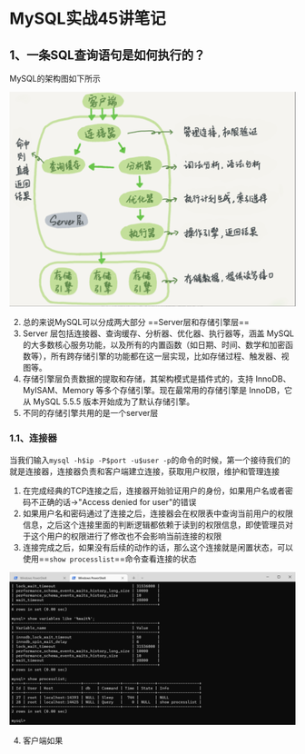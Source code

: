 # MySQL实战45讲笔记

## 1、一条SQL查询语句是如何执行的？

MySQL的架构图如下所示

![image-20220426165639968](MySQL实战45笔记.assets/image-20220426165639968.png)

2. 总的来说MySQL可以分成两大部分 ==Server层和存储引擎层==
3. Server 层包括连接器、查询缓存、分析器、优化器、执行器等，涵盖 MySQL 的大多数核心服务功能，以及所有的内置函数（如日期、时间、数学和加密函数等），所有跨存储引擎的功能都在这一层实现，比如存储过程、触发器、视图等。
4. 存储引擎层负责数据的提取和存储，其架构模式是插件式的，支持 InnoDB、MyISAM、Memory 等多个存储引擎。现在最常用的存储引擎是 InnoDB，它从 MySQL 5.5.5 版本开始成为了默认存储引擎。
5. 不同的存储引擎共用的是一个server层

### 1.1、连接器

当我们输入```mysql -h$ip -P$port -u$user -p```的命令的时候，第一个接待我们的就是连接器，连接器负责和客户端建立连接，获取用户权限，维护和管理连接

1. 在完成经典的TCP连接之后，连接器开始验证用户的身份，如果用户名或者密码不正确的话->"Access denied for user"的错误
2. 如果用户名和密码通过了连接之后，连接器会在权限表中查询当前用户的权限信息，之后这个连接里面的判断逻辑都依赖于读到的权限信息，即使管理员对于这个用户的权限进行了修改也不会影响当前连接的权限
3. 连接完成之后，如果没有后续的动作的话，那么这个连接就是闲置状态，可以使用==```show processlist```==命令查看连接的状态

![image-20220426180833852](MySQL实战45笔记.assets/image-20220426180833852.png)

4. 客户端如果